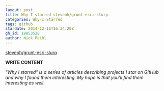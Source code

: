 ```yaml
---
layout: post
title: Why I starred steveoh/grunt-esri-slurp
categories: Why-I-Starred
tags: github
stardate: 2014-12-16T16:34:20Z
gh_id: 19853528
author: Nick Peihl
---
```


[steveoh/grunt-esri-slurp](star.repo.html_url)

**WRITE CONTENT**

*"Why I starred" is a series of articles describing projects I star on GitHub and why I found them interesting. My hope is that you'll find them interesting as well.*

